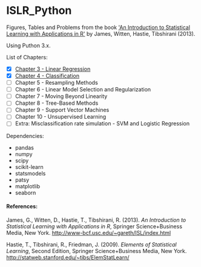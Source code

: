 # ISLR_Python

Figures, Tables and Problems from the book <A target="_blank" href='http://www-bcf.usc.edu/%7Egareth/ISL/index.html'>'An Introduction to Statistical Learning with Applications in R'</A> by James, Witten, Hastie, Tibshirani (2013).<P>
Using Puthon 3.x.

List of Chapters:

- [x] <A href='http://nbviewer.jupyter.org/github/pedvide/ISLR_Python/blob/master/Chapter3_Linear_regression.ipynb'>Chapter 3 - Linear Regression</A>
- [x] <A href='http://nbviewer.jupyter.org/github/pedvide/ISLR_Python/blob/master/Chapter4_classification.ipynb'>Chapter 4 - Classification</A>
- [ ] Chapter 5 - Resampling Methods
- [ ] Chapter 6 - Linear Model Selection and Regularization
- [ ] Chapter 7 - Moving Beyond Linearity
- [ ] Chapter 8 - Tree-Based Methods
- [ ] Chapter 9 - Support Vector Machines
- [ ] Chapter 10 - Unsupervised Learning
- [ ] Extra: Misclassification rate simulation - SVM and Logistic Regression</A><P>

Dependencies:

 - pandas
 - numpy
 - scipy
 - scikit-learn
 - statsmodels
 - patsy
 - matplotlib
 - seaborn


#### References: 
James, G., Witten, D., Hastie, T., Tibshirani, R. (2013). <I>An Introduction to Statistical Learning with Applications in  R</I>,  Springer Science+Business Media, New York.
http://www-bcf.usc.edu/~gareth/ISL/index.html

Hastie, T., Tibshirani, R., Friedman, J. (2009). <I>Elements of Statistical Learning</I>, Second Edition, Springer Science+Business Media, New York.
http://statweb.stanford.edu/~tibs/ElemStatLearn/